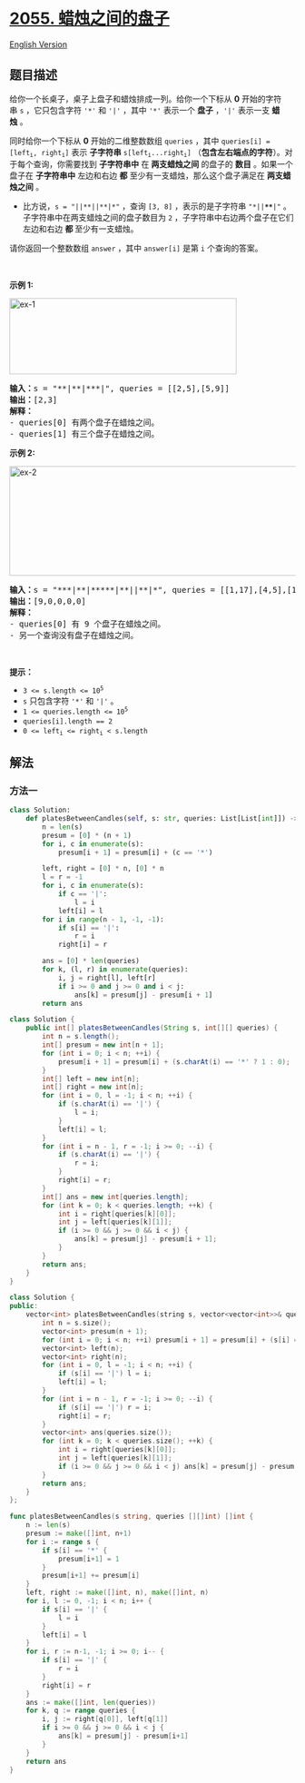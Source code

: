 # [2055. 蜡烛之间的盘子](https://leetcode.cn/problems/plates-between-candles)

[English Version](/solution/2000-2099/2055.Plates%20Between%20Candles/README_EN.md)

## 题目描述

<!-- 这里写题目描述 -->

<p>给你一个长桌子，桌子上盘子和蜡烛排成一列。给你一个下标从 <strong>0</strong>&nbsp;开始的字符串&nbsp;<code>s</code>&nbsp;，它只包含字符&nbsp;<code>'*'</code> 和&nbsp;<code>'|'</code>&nbsp;，其中&nbsp;<code>'*'</code>&nbsp;表示一个 <strong>盘子</strong>&nbsp;，<code>'|'</code>&nbsp;表示一支&nbsp;<strong>蜡烛</strong>&nbsp;。</p>

<p>同时给你一个下标从 <strong>0</strong>&nbsp;开始的二维整数数组&nbsp;<code>queries</code>&nbsp;，其中&nbsp;<code>queries[i] = [left<sub>i</sub>, right<sub>i</sub>]</code>&nbsp;表示 <strong>子字符串</strong>&nbsp;<code>s[left<sub>i</sub>...right<sub>i</sub>]</code>&nbsp;（<strong>包含左右端点的字符</strong>）。对于每个查询，你需要找到 <strong>子字符串中</strong>&nbsp;在 <strong>两支蜡烛之间</strong>&nbsp;的盘子的 <b>数目</b>&nbsp;。如果一个盘子在 <strong>子字符串中</strong>&nbsp;左边和右边 <strong>都</strong>&nbsp;至少有一支蜡烛，那么这个盘子满足在 <strong>两支蜡烛之间</strong>&nbsp;。</p>

<ul>
	<li>比方说，<code>s = "||**||**|*"</code>&nbsp;，查询&nbsp;<code>[3, 8]</code>&nbsp;，表示的是子字符串&nbsp;<code>"*||<strong><em>**</em></strong>|"</code>&nbsp;。子字符串中在两支蜡烛之间的盘子数目为&nbsp;<code>2</code>&nbsp;，子字符串中右边两个盘子在它们左边和右边 <strong>都 </strong>至少有一支蜡烛。</li>
</ul>

<p>请你返回一个整数数组&nbsp;<code>answer</code>&nbsp;，其中&nbsp;<code>answer[i]</code>&nbsp;是第&nbsp;<code>i</code>&nbsp;个查询的答案。</p>

<p>&nbsp;</p>

<p><strong>示例 1:</strong></p>

<p><img alt="ex-1" src="https://fastly.jsdelivr.net/gh/doocs/leetcode@main/solution/2000-2099/2055.Plates%20Between%20Candles/images/ex-1.png" style="width: 400px; height: 134px;"></p>

<pre><b>输入：</b>s = "**|**|***|", queries = [[2,5],[5,9]]
<b>输出：</b>[2,3]
<b>解释：</b>
- queries[0] 有两个盘子在蜡烛之间。
- queries[1] 有三个盘子在蜡烛之间。
</pre>

<p><strong>示例 2:</strong></p>

<p><img alt="ex-2" src="https://fastly.jsdelivr.net/gh/doocs/leetcode@main/solution/2000-2099/2055.Plates%20Between%20Candles/images/ex-2.png" style="width: 600px; height: 193px;"></p>

<pre><b>输入：</b>s = "***|**|*****|**||**|*", queries = [[1,17],[4,5],[14,17],[5,11],[15,16]]
<b>输出：</b>[9,0,0,0,0]
<strong>解释：</strong>
- queries[0] 有 9 个盘子在蜡烛之间。
- 另一个查询没有盘子在蜡烛之间。
</pre>

<p>&nbsp;</p>

<p><strong>提示：</strong></p>

<ul>
	<li><code>3 &lt;= s.length &lt;= 10<sup>5</sup></code></li>
	<li><code>s</code>&nbsp;只包含字符&nbsp;<code>'*'</code> 和&nbsp;<code>'|'</code>&nbsp;。</li>
	<li><code>1 &lt;= queries.length &lt;= 10<sup>5</sup></code></li>
	<li><code>queries[i].length == 2</code></li>
	<li><code>0 &lt;= left<sub>i</sub> &lt;= right<sub>i</sub> &lt; s.length</code></li>
</ul>

## 解法

### 方法一

<!-- tabs:start -->

```python
class Solution:
    def platesBetweenCandles(self, s: str, queries: List[List[int]]) -> List[int]:
        n = len(s)
        presum = [0] * (n + 1)
        for i, c in enumerate(s):
            presum[i + 1] = presum[i] + (c == '*')

        left, right = [0] * n, [0] * n
        l = r = -1
        for i, c in enumerate(s):
            if c == '|':
                l = i
            left[i] = l
        for i in range(n - 1, -1, -1):
            if s[i] == '|':
                r = i
            right[i] = r

        ans = [0] * len(queries)
        for k, (l, r) in enumerate(queries):
            i, j = right[l], left[r]
            if i >= 0 and j >= 0 and i < j:
                ans[k] = presum[j] - presum[i + 1]
        return ans
```

```java
class Solution {
    public int[] platesBetweenCandles(String s, int[][] queries) {
        int n = s.length();
        int[] presum = new int[n + 1];
        for (int i = 0; i < n; ++i) {
            presum[i + 1] = presum[i] + (s.charAt(i) == '*' ? 1 : 0);
        }
        int[] left = new int[n];
        int[] right = new int[n];
        for (int i = 0, l = -1; i < n; ++i) {
            if (s.charAt(i) == '|') {
                l = i;
            }
            left[i] = l;
        }
        for (int i = n - 1, r = -1; i >= 0; --i) {
            if (s.charAt(i) == '|') {
                r = i;
            }
            right[i] = r;
        }
        int[] ans = new int[queries.length];
        for (int k = 0; k < queries.length; ++k) {
            int i = right[queries[k][0]];
            int j = left[queries[k][1]];
            if (i >= 0 && j >= 0 && i < j) {
                ans[k] = presum[j] - presum[i + 1];
            }
        }
        return ans;
    }
}
```

```cpp
class Solution {
public:
    vector<int> platesBetweenCandles(string s, vector<vector<int>>& queries) {
        int n = s.size();
        vector<int> presum(n + 1);
        for (int i = 0; i < n; ++i) presum[i + 1] = presum[i] + (s[i] == '*');
        vector<int> left(n);
        vector<int> right(n);
        for (int i = 0, l = -1; i < n; ++i) {
            if (s[i] == '|') l = i;
            left[i] = l;
        }
        for (int i = n - 1, r = -1; i >= 0; --i) {
            if (s[i] == '|') r = i;
            right[i] = r;
        }
        vector<int> ans(queries.size());
        for (int k = 0; k < queries.size(); ++k) {
            int i = right[queries[k][0]];
            int j = left[queries[k][1]];
            if (i >= 0 && j >= 0 && i < j) ans[k] = presum[j] - presum[i + 1];
        }
        return ans;
    }
};
```

```go
func platesBetweenCandles(s string, queries [][]int) []int {
	n := len(s)
	presum := make([]int, n+1)
	for i := range s {
		if s[i] == '*' {
			presum[i+1] = 1
		}
		presum[i+1] += presum[i]
	}
	left, right := make([]int, n), make([]int, n)
	for i, l := 0, -1; i < n; i++ {
		if s[i] == '|' {
			l = i
		}
		left[i] = l
	}
	for i, r := n-1, -1; i >= 0; i-- {
		if s[i] == '|' {
			r = i
		}
		right[i] = r
	}
	ans := make([]int, len(queries))
	for k, q := range queries {
		i, j := right[q[0]], left[q[1]]
		if i >= 0 && j >= 0 && i < j {
			ans[k] = presum[j] - presum[i+1]
		}
	}
	return ans
}
```

<!-- tabs:end -->

<!-- end -->
